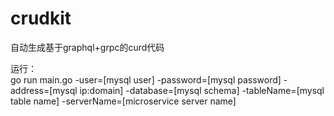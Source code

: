 # crudkit
自动生成基于graphql+grpc的curd代码  

运行：  
go run main.go -user=[mysql user] -password=[mysql password] -address=[mysql ip:domain] -database=[mysql schema] -tableName=[mysql table name] -serverName=[microservice server name]

